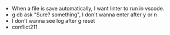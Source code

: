 - When a file is save automatically, I want linter to run in vscode.
- g cb ask "Sure? something", I don't wanna enter after y or n
- I don't wanna see log after g reset
- conflict211
